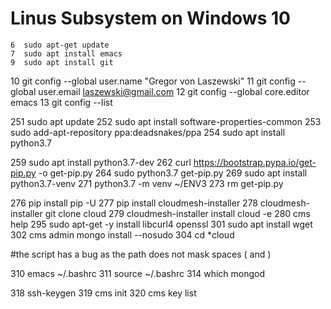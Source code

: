 # Linus Subsystem on Windows 10

    6  sudo apt-get update
    7  sudo apt install emacs
    9  sudo apt install git
   10  git config --global user.name "Gregor von Laszewski"
   11  git config --global user.email laszewski@gmail.com
   12  git config --global core.editor emacs
   13  git config --list

  251  sudo apt update
  252  sudo apt install software-properties-common
  253  sudo add-apt-repository ppa:deadsnakes/ppa
  254  sudo apt install python3.7

  259  sudo apt install python3.7-dev
  262  curl https://bootstrap.pypa.io/get-pip.py -o get-pip.py
  264  sudo python3.7 get-pip.py
  269  sudo apt install python3.7-venv
  271  python3.7 -m venv ~/ENV3
  273  rm get-pip.py

  276  pip install pip -U
  277  pip install cloudmesh-installer
  278  cloudmesh-installer git clone cloud
  279  cloudmesh-installer install cloud -e
  280  cms help
  295  sudo apt-get -y install libcurl4 openssl
  301  sudo apt install wget
  302  cms admin mongo install --nosudo
  304  cd *cloud

  #the script has a bug as the path does not mask spaces ( and )
   
    
  310  emacs ~/.bashrc
  311  source ~/.bashrc
  314  which mongod
 
  318  ssh-keygen
  319  cms init
  320  cms key list
 
